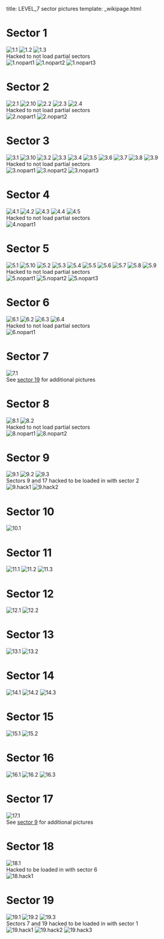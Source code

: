 title: LEVEL_7 sector pictures
template: _wikipage.html
# Sector 1
![1.1](1.1.jpg) ![1.2](1.2.jpg) ![1.3](1.3.jpg)   
Hacked to not load partial sectors  
![1.nopart1](1.nopart1.jpg) ![1.nopart2](1.nopart2.jpg) ![1.nopart3](1.nopart3.jpg)   
# Sector 2
![2.1](2.1.jpg) ![2.10](2.10.jpg) ![2.2](2.2.jpg) ![2.3](2.3.jpg) ![2.4](2.4.jpg)   
Hacked to not load partial sectors  
![2.nopart1](2.nopart1.jpg) ![2.nopart2](2.nopart2.jpg)   
# Sector 3
![3.1](3.1.jpg) ![3.10](3.10.jpg) ![3.2](3.2.jpg) ![3.3](3.3.jpg) ![3.4](3.4.jpg) ![3.5](3.5.jpg) ![3.6](3.6.jpg) ![3.7](3.7.jpg) ![3.8](3.8.jpg) ![3.9](3.9.jpg)   
Hacked to not load partial sectors  
![3.nopart1](3.nopart1.jpg) ![3.nopart2](3.nopart2.jpg) ![3.nopart3](3.nopart3.jpg)   
# Sector 4
![4.1](4.1.jpg) ![4.2](4.2.jpg) ![4.3](4.3.jpg) ![4.4](4.4.jpg) ![4.5](4.5.jpg)   
Hacked to not load partial sectors  
![4.nopart1](4.nopart1.jpg)   
# Sector 5
![5.1](5.1.jpg) ![5.10](5.10.jpg) ![5.2](5.2.jpg) ![5.3](5.3.jpg) ![5.4](5.4.jpg) ![5.5](5.5.jpg) ![5.6](5.6.jpg) ![5.7](5.7.jpg) ![5.8](5.8.jpg) ![5.9](5.9.jpg)   
Hacked to not load partial sectors  
![5.nopart1](5.nopart1.jpg) ![5.nopart2](5.nopart2.jpg) ![5.nopart3](5.nopart3.jpg)   
# Sector 6
![6.1](6.1.jpg) ![6.2](6.2.jpg) ![6.3](6.3.jpg) ![6.4](6.4.jpg)   
Hacked to not load partial sectors  
![6.nopart1](6.nopart1.jpg)   
# Sector 7
![7.1](7.1.jpg)   
See [sector 19](#sector-19) for additional pictures  
# Sector 8
![8.1](8.1.jpg) ![8.2](8.2.jpg)   
Hacked to not load partial sectors  
![8.nopart1](8.nopart1.jpg) ![8.nopart2](8.nopart2.jpg)   
# Sector 9
![9.1](9.1.jpg) ![9.2](9.2.jpg) ![9.3](9.3.jpg)   
Sectors 9 and 17 hacked to be loaded in with sector 2  
![9.hack1](9.hack1.jpg) ![9.hack2](9.hack2.jpg)   
# Sector 10
![10.1](10.1.jpg)   
# Sector 11
![11.1](11.1.jpg) ![11.2](11.2.jpg) ![11.3](11.3.jpg)   
# Sector 12
![12.1](12.1.jpg) ![12.2](12.2.jpg)   
# Sector 13
![13.1](13.1.jpg) ![13.2](13.2.jpg)   
# Sector 14
![14.1](14.1.jpg) ![14.2](14.2.jpg) ![14.3](14.3.jpg)   
# Sector 15
![15.1](15.1.jpg) ![15.2](15.2.jpg)   
# Sector 16
![16.1](16.1.jpg) ![16.2](16.2.jpg) ![16.3](16.3.jpg)   
# Sector 17
![17.1](17.1.jpg)   
See [sector 9](#sector-9) for additional pictures  
# Sector 18
![18.1](18.1.jpg)   
Hacked to be loaded in with sector 6  
![18.hack1](18.hack1.jpg)   
# Sector 19
![19.1](19.1.jpg) ![19.2](19.2.jpg) ![19.3](19.3.jpg)   
Sectors 7 and 19 hacked to be loaded in with sector 1  
![19.hack1](19.hack1.jpg) ![19.hack2](19.hack2.jpg) ![19.hack3](19.hack3.jpg)   
